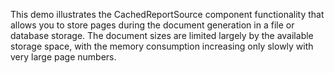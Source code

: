 This demo illustrates the CachedReportSource component functionality that allows you to store pages during the document generation in a file or database storage. The document sizes are limited largely by the available storage space, with the memory consumption increasing only slowly with very large page numbers.